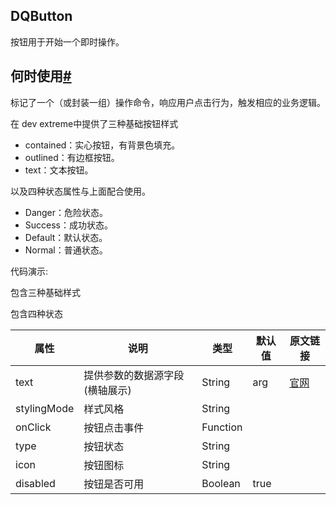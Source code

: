 <!--
 * @Author: fuzhenghao 1045612802@qq.com
 * @Date: 2022-08-04 10:46:08
 * @LastEditors: fuzhenghao 1045612802@qq.com
 * @LastEditTime: 2022-08-05 11:01:53
 * @FilePath: \dock-query-document\src\DQButton\index.md
 * @Description: 这是默认设置,请设置`customMade`, 打开koroFileHeader查看配置 进行设置: https://github.com/OBKoro1/koro1FileHeader/wiki/%E9%85%8D%E7%BD%AE
-->
## DQButton

按钮用于开始一个即时操作。

## 何时使用[#](https://ant.design/components/button-cn/#何时使用)

标记了一个（或封装一组）操作命令，响应用户点击行为，触发相应的业务逻辑。

在 dev extreme中提供了三种基础按钮样式

- contained：实心按钮，有背景色填充。
- outlined：有边框按钮。
- text：文本按钮。

以及四种状态属性与上面配合使用。

- Danger：危险状态。
- Success：成功状态。
- Default：默认状态。
- Normal：普通状态。

代码演示:

<code src="./example2/index.tsx"></code>
包含三种基础样式

<code src="./example1/index.tsx"></code>
包含四种状态

| 属性        | 说明                           | 类型     | 默认值 | 原文链接                                                     |
| ----------- | ------------------------------ | -------- | ------ | ------------------------------------------------------------ |
| text        | 提供参数的数据源字段(横轴展示) | String   | arg    | [官网](https://js.devexpress.com/Documentation/ApiReference/UI_Components/dxChart/Configuration/commonSeriesSettings/#argumentField) |
| stylingMode | 样式风格                       | String   |        |                                                              |
| onClick     | 按钮点击事件                   | Function |        |                                                              |
| type        | 按钮状态                       | String   |        |                                                              |
| icon        | 按钮图标                       | String   |        |                                                              |
| disabled    | 按钮是否可用                   | Boolean  | true   |                                                              |

